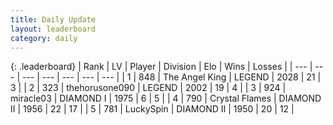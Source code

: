 ```yaml
---
title: Daily Update
layout: leaderboard
category: daily
---
```


{: .leaderboard}
| Rank | LV | Player | Division | Elo | Wins | Losses |
| --- | --- | --- | --- | --- | --- | --- |
| <span data-change="11">1</span> | 848 | <span title="ID: 547162">The Angel King</span> | LEGEND | <span data-change="-152">2028</span> | <span data-change="-90">21</span> | <span data-change="-55">3</span> |
| <span data-change="13">2</span> | 323 | <span title="ID: 426820">thehorusone090</span> | LEGEND | <span data-change="-174">2002</span> | <span data-change="-299">19</span> | <span data-change="-226">4</span> |
| <span data-change="-2">3</span> | 924 | <span title="ID: 416373">miracle03</span> | DIAMOND I | <span data-change="-376">1975</span> | <span data-change="-174">6</span> | <span data-change="-56">5</span> |
| <span data-change="4">4</span> | 790 | <span title="ID: 163201">Crystal Flames</span> | DIAMOND II | <span data-change="-250">1956</span> | <span data-change="-254">22</span> | <span data-change="-151">17</span> |
| <span data-change="-2">5</span> | 781 | <span title="ID: 498412">LuckySpin</span> | DIAMOND II | <span data-change="-303">1950</span> | <span data-change="-205">20</span> | <span data-change="-110">12</span> |